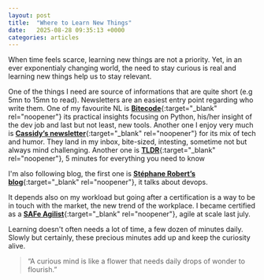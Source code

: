 ```yaml
---
layout: post
title:  "Where to Learn New Things"
date:   2025-08-28 09:35:13 +0000
categories: articles
---
```


When time feels scarce, learning new things are not a priority. 
Yet, in an ever exponentialy changing world, the need to stay curious is real and learning new things help us to stay relevant.

One of the things I need are source of informations that are quite short (e.g 5mn to 15mn to read).
Newsletters are an easiest entry point regarding who write them. 
One of my favourite NL is [**Bitecode**](https://www.bitecode.dev/){:target="_blank" rel="noopener"} its practical insights focusing on Python, his/her insight of the dev job and last but not least, new tools. 
Another one I enjoy very much is [**Cassidy’s newsletter**](https://cassidoo.co/newsletter/){:target="_blank" rel="noopener"} for its mix of tech and humor. They land in my inbox, bite-sized, intesting, sometime not but always mind challenging.
Another one is [**TLDR**](https://tldr.tech/newsletters){:target="_blank" rel="noopener"}, 5 minutes for everything you need to know  

I'm also following blog, the first one is [**Stéphane Robert’s blog**](https://blog.stephane-robert.info/post/){:target="_blank" rel="noopener"}, it talks about devops. 

It depends also on my workload but going after a certification is a way to be in touch with the market, the new trend of the workplace. I became certified as a [**SAFe Agilist**](https://scaledagile.com/certification/safe-agilist/){:target="_blank" rel="noopener"}, agile at scale last july.  

Learning doesn't often needs a lot of time, a few dozen of minutes daily. Slowly but certainly, these precious minutes add up and keep the curiosity alive. 

> “A curious mind is like a flower that needs daily drops of wonder to flourish.”
